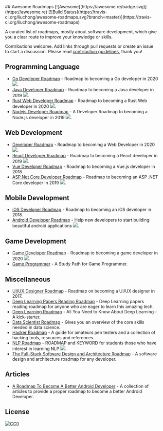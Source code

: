 <div class="github-widget" data-repo="liuchong/awesome-roadmaps"></div>
<script async src="https://pagead2.googlesyndication.com/pagead/js/adsbygoogle.js"></script><ins class="adsbygoogle" style="display:block" data-ad-client="ca-pub-6890694312814945" data-ad-slot="5473692530" data-ad-format="auto"  data-full-width-responsive="true"></ins><script>(adsbygoogle = window.adsbygoogle || []).push({});</script>
## Awesome Roadmaps [![Awesome](https://awesome.re/badge.svg)](https://awesome.re) [![Build Status](https://travis-ci.org/liuchong/awesome-roadmaps.svg?branch=master)](https://travis-ci.org/liuchong/awesome-roadmaps)

A curated list of roadmaps, mostly about software development, which give you a clear route to improve your knowledge or skills.

Contributions welcome.
Add links through pull requests or create an issue to start a discussion.
Please read [contribution guidelines](https://github.com/liuchong/awesome-roadmaps/blob/master/contributing.md), thank you!



## Programming Language
- [Go Developer Roadmap](https://raw.githubusercontent.com/Alikhll/golang-developer-roadmap) - Roadmap to becoming a Go developer in 2020 [<img src="https://img.shields.io/badge/Roadmap-2020-yellowgreen.svg">](https://raw.githubusercontent.com/Alikhll/golang-developer-roadmap).
- [Java Developer Roadmap](https://raw.githubusercontent.com/s4kibs4mi/java-developer-roadmap) - Roadmap to becoming a Java developer in 2019 [<img src="https://img.shields.io/badge/Roadmap-2019-yellowgreen.svg">](https://raw.githubusercontent.com/s4kibs4mi/java-developer-roadmap).
- [Rust Web Developer Roadmap](https://raw.githubusercontent.com/csharad/rust-web-developer-roadmap) - Roadmap to becoming a Rust Web developer in 2020 [<img src="https://img.shields.io/badge/Roadmap-2020-yellowgreen.svg">](https://raw.githubusercontent.com/csharad/rust-web-developer-roadmap).
- [Nodejs Developer Roadmap](https://raw.githubusercontent.com/aliyr/Nodejs-Developer-Roadmap) - A Developer Roadmap to becoming a Node.js developer in 2019 [<img src="https://img.shields.io/badge/Roadmap-2019-yellowgreen.svg">](https://raw.githubusercontent.com/aliyr/Nodejs-Developer-Roadmap).

## Web Development
- [Developer Roadmap](https://raw.githubusercontent.com/kamranahmedse/developer-roadmap) - Roadmap to becoming a Web Developer in 2020 [<img src="https://img.shields.io/badge/Roadmap-2020-yellowgreen.svg">](https://raw.githubusercontent.com/kamranahmedse/developer-roadmap).
- [React Developer Roadmap](https://raw.githubusercontent.com/adam-golab/react-developer-roadmap) - Roadmap to becoming a React developer in 2019 [<img src="https://img.shields.io/badge/Roadmap-2019-yellowgreen.svg">](https://raw.githubusercontent.com/adam-golab/react-developer-roadmap).
- [Vue Developer Roadmap](https://github.com/flaviocopes/vue-developer-roadmap) - Roadmap to becoming a Vue.js developer in 2018.
- [ASP.Net Core Developer Roadmap](https://raw.githubusercontent.com/MoienTajik/AspNetCore-Developer-Roadmap) - Roadmap to becoming an ASP .NET Core developer in 2019 [<img src="https://img.shields.io/badge/Roadmap-2019-yellowgreen.svg">](https://raw.githubusercontent.com/MoienTajik/AspNetCore-Developer-Roadmap).

## Mobile Development
- [iOS Developer Roadmap](https://github.com/BohdanOrlov/iOS-Developer-Roadmap) - Roadmap to becoming an iOS developer in 2018.
- [Android Developer Roadmap](https://raw.githubusercontent.com/anacoimbrag/android-developer-roadmap) - Help new developers to start building beautiful android applications [<img src="https://img.shields.io/badge/Roadmap-2019-yellowgreen.svg">](https://raw.githubusercontent.com/anacoimbrag/android-developer-roadmap).

## Game Development
- [Game Developer Roadmap](https://raw.githubusercontent.com/utilForever/game-developer-roadmap) - Roadmap to becoming a game developer in 2020 [<img src="https://img.shields.io/badge/Roadmap-2020-yellowgreen.svg">](https://raw.githubusercontent.com/utilForever/game-developer-roadmap).
- [Game Programmer](https://github.com/miloyip/game-programmer) - A Study Path for Game Programmer.

## Miscellaneous
- [UI/UX Designer Roadmap](https://github.com/togiberlin/ui-ux-designer-roadmap) - Roadmap on becoming a UI/UX designer in 2017.
- [Deep Learning Papers Reading Roadmap](https://github.com/floodsung/Deep-Learning-Papers-Reading-Roadmap) - Deep Learning papers reading roadmap for anyone who are eager to learn this amazing tech.
- [Deep Learning Roadmap](https://github.com/machinelearningmindset/deep-learning-roadmap) - All You Need to Know About Deep Learning - A kick-starter.
- [Data Scientist Roadmap](https://github.com/hasbrain/data-science-roadmap) - Gives you an overview of the core skills needed in data science.
- [Hacker Roadmap](https://github.com/Sundowndev/hacker-roadmap) - A guide for amateurs pen testers and a collection of hacking tools, resources and references.
- [NLP Roadmap](https://raw.githubusercontent.com/graykode/nlp-roadmap) - ROADMAP and KEYWORD for students those who have interest in learning NLP [<img src="https://img.shields.io/badge/Roadmap-2019-yellowgreen.svg">](https://raw.githubusercontent.com/graykode/nlp-roadmap).
- [The Full-Stack Software Design and Architecture Roadmap](https://github.com/stemmlerjs/software-design-and-architecture-roadmap) - A software design and architecture roadmap for any developer.

## Articles
- [A Roadmap To Become A Better Android Developer](https://medium.com/mindorks/a-roadmap-to-become-a-better-android-developer-3038cf7f8c8d) - A collection of articles to provide a proper roadmap to become a better Android Developer.

## License

[![CC0](http://mirrors.creativecommons.org/presskit/buttons/88x31/svg/cc-zero.svg)](https://creativecommons.org/publicdomain/zero/1.0/)